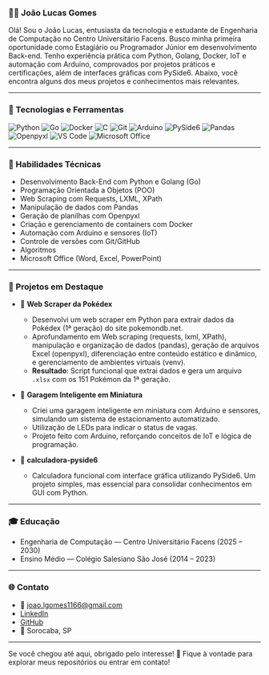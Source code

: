 ### 👨‍💻 João Lucas Gomes

Olá! Sou o João Lucas, entusiasta da tecnologia e estudante de Engenharia de Computação no Centro Universitário Facens. Busco minha primeira oportunidade como Estagiário ou Programador Júnior em desenvolvimento Back-end. Tenho experiência prática com Python, Golang, Docker, IoT e automação com Arduino, comprovados por projetos práticos e certificações, além de interfaces gráficas com PySide6. Abaixo, você encontra alguns dos meus projetos e conhecimentos mais relevantes.

---

### 🚀 Tecnologias e Ferramentas

<p align="left">
  <img src="https://img.shields.io/badge/Python-3776AB?style=for-the-badge&logo=python&logoColor=white" alt="Python" />
  <img src="https://img.shields.io/badge/Go-00ADD8?style=for-the-badge&logo=go&logoColor=white" alt="Go" />
  <img src="https://img.shields.io/badge/Docker-2496ED?style=for-the-badge&logo=docker&logoColor=white" alt="Docker" />
  <img src="https://img.shields.io/badge/C-A8B9CC?style=for-the-badge&logo=c&logoColor=white" alt="C" />
  <img src="https://img.shields.io/badge/Git-F05032?style=for-the-badge&logo=git&logoColor=white" alt="Git" />
  <img src="https://img.shields.io/badge/Arduino-00979D?style=for-the-badge&logo=arduino&logoColor=white" alt="Arduino" />
  <img src="https://img.shields.io/badge/PySide6-20232A?style=for-the-badge&logo=qt&logoColor=white" alt="PySide6" />
  <img src="https://img.shields.io/badge/Pandas-150458?style=for-the-badge&logo=pandas&logoColor=white" alt="Pandas" />
  <img src="https://img.shields.io/badge/Openpyxl-212121?style=for-the-badge&logo=excel&logoColor=white" alt="Openpyxl" />
  <img src="https://img.shields.io/badge/VS%20Code-007ACC?style=for-the-badge&logo=visual-studio-code&logoColor=white" alt="VS Code" />
  <img src="https://img.shields.io/badge/Microsoft%20Office-D83B01?style=for-the-badge&logo=microsoft-office&logoColor=white" alt="Microsoft Office" />
</p>

---

### 🧠 Habilidades Técnicas

* Desenvolvimento Back-End com Python e Golang (Go)
* Programação Orientada a Objetos (POO)
* Web Scraping com Requests, LXML, XPath 
* Manipulação de dados com Pandas 
* Geração de planilhas com Openpyxl 
* Criação e gerenciamento de containers com Docker
* Automação com Arduino e sensores (IoT) 
* Controle de versões com Git/GitHub
* Algoritmos
* Microsoft Office (Word, Excel, PowerPoint)

---

### 🧪 Projetos em Destaque

* 📄 **Web Scraper da Pokédex**
    * Desenvolvi um web scraper em Python para extrair dados da Pokédex (1ª geração) do site pokemondb.net.
    * Aprofundamento em Web scraping (requests, lxml, XPath), manipulação e organização de dados (pandas), geração de arquivos Excel (openpyxl), diferenciação entre conteúdo estático e dinâmico, e gerenciamento de ambientes virtuais (venv).
    * **Resultado**: Script funcional que extrai dados e gera um arquivo `.xlsx` com os 151 Pokémon da 1ª geração.

* 🚗 **Garagem Inteligente em Miniatura**
    * Criei uma garagem inteligente em miniatura com Arduino e sensores, simulando um sistema de estacionamento automatizado.
    * Utilização de LEDs para indicar o status de vagas.
    * Projeto feito com Arduino, reforçando conceitos de IoT e lógica de programação.

* 🧮 **calculadora-pyside6**
    * Calculadora funcional com interface gráfica utilizando PySide6. Um projeto simples, mas essencial para consolidar conhecimentos em GUI com Python.

---

### 🎓 Educação

* Engenharia de Computação — Centro Universitário Facens (2025 – 2030) 
* Ensino Médio — Colégio Salesiano São José (2014 – 2023) 

---

### 🌐 Contato

* 📧 joao.lgomes1166@gmail.com  
* <a href="https://www.linkedin.com/in/joaogomes6/" target="_blank">LinkedIn</a>  
* <a href="https://github.com/Joao-Lucas-Code" target="_blank">GitHub</a>  
* 📍 Sorocaba, SP  

---

Se você chegou até aqui, obrigado pelo interesse! 🚀 Fique à vontade para explorar meus repositórios ou entrar em contato!

